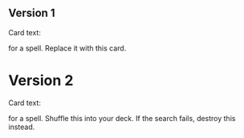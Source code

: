 ## Version 1

Card text:
<Search> for a spell. Replace it with this card.

# Version 2

Card text:
<Search> for a spell. Shuffle this into your deck. If the search fails, destroy this instead.

